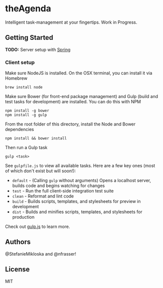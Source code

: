 theAgenda
=========

Intelligent task-management at your fingertips. Work in Progress.

## Getting Started

**TODO:** Server setup with [Spring](http://spring.io/)

### Client setup

Make sure NodeJS is installed. On the OSX terminal, you can install it via Homebrew

```
brew install node
```

Make sure Bower (for front-end package management) and Gulp (build and
test tasks for development) are installed. You can do this with NPM

```
npm install -g bower
npm install -g gulp
```

From the root folder of this directory, install the Node and Bower
dependencies

```
npm install && bower install
```

Then run a Gulp task

```
gulp <task>
```

See `gulpfile.js` to view all available tasks. Here
are a few key ones (most of which don't exist but will soon!):

 - `default` - (Calling `gulp` without arguments) Opens a localhost server, builds code and begins
 	watching for changes
 - `test` - Run the full client-side integration test suite
 - `clean` - Reformat and lint code
 - `build` - Builds scripts, templates, and stylesheets for preview in
 	development
 - `dist` - Builds and minifies scripts, templates, and stylesheets for
 	production
 
Check out [gulp.js](http://gulpjs.com/) to learn more.

## Authors

@StefanieMikloska and @nfrasser!

## License

MIT

